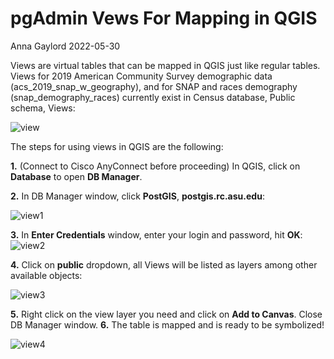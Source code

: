 pgAdmin Vews For Mapping in QGIS
================
Anna Gaylord
2022-05-30

Views are virtual tables that can be mapped in QGIS just like regular
tables. Views for 2019 American Community Survey demographic data
(acs_2019_snap_w\_geography), and for SNAP and races demography
(snap_demography_races) currently exist in Census database, Public
schema, Views:

![view](https://user-images.githubusercontent.com/65433392/171473318-5d79dbce-b30c-4bbb-b614-c8fd13d56101.PNG)

The steps for using views in QGIS are the following:

**1.** (Connect to Cisco AnyConnect before proceeding) In QGIS, click on
**Database** to open **DB Manager**.

**2.** In DB Manager window, click **PostGIS**, **postgis.rc.asu.edu**:

![view1](https://user-images.githubusercontent.com/65433392/171473323-6db37464-91c7-4579-ad23-99326129812a.PNG)

**3.** In **Enter Credentials** window, enter your login and password,
hit **OK**:
![view2](https://user-images.githubusercontent.com/65433392/171473326-77635d94-0b0a-4dfb-a750-8f51672459a4.PNG)

**4.** Click on **public** dropdown, all Views will be listed as layers
among other available objects:

![view3](https://user-images.githubusercontent.com/65433392/171473328-f2d61e72-50b0-4513-96c1-7f4957df9e5a.PNG)

**5.** Right click on the view layer you need and click on **Add to
Canvas**. Close DB Manager window. **6.** The table is mapped and is
ready to be symbolized!

![view4](https://user-images.githubusercontent.com/65433392/171473331-a842824e-2c19-4922-9c62-462017427686.PNG)
